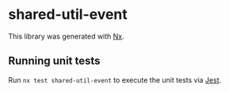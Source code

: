 # shared-util-event

This library was generated with [Nx](https://nx.dev).

## Running unit tests

Run `nx test shared-util-event` to execute the unit tests via [Jest](https://jestjs.io).
